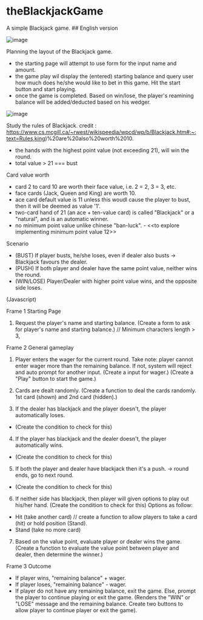 # theBlackjackGame
A simple Blackjack game. ## English version 

![image](https://github.com/JsExplorer/theBlackjackGame/assets/93700857/f3697fbd-076e-45b5-b37d-78fb270dd20b)


Planning the layout of the Blackjack game.
- the starting page will attempt to use form for the input name and amount.
- the game play wil display the (entered) starting balance and query user how much does he/she would like to bet in this game. Hit the start button and start playing.
- once the game is completed. Based on win/lose, the player's reamining balance will be added/deducted based on his wedger.

![image](https://github.com/JsExplorer/theBlackjackGame/assets/93700857/9420153a-2248-4672-896a-3c350768dd26)


Study the rules of Blackjack. credit : https://www.cs.mcgill.ca/~rwest/wikispeedia/wpcd/wp/b/Blackjack.htm#:~:text=Rules,king)%20are%20also%20worth%2010.
- the hands with the highest point value (not exceeding 21), will win the round.
- total value > 21 === bust

Card value worth
- card 2 to card 10 are worth their face value, i.e. 2 = 2, 3 = 3, etc.
- face cards (Jack, Queen and King) are worth 10.
- ace card default value is 11 unless this woudl cause the player to bust, then it will be deemed as value '1'.
- two-card hand of 21 (an ace + ten-value card) is called "Blackjack" or a "natural", and is an automatic winner.
- no minimum point value unlike chinese "ban-luck". - <<to explore implementing minimum point value 12>>

Scenario
- (BUST) If player busts, he/she loses, even if dealer also busts -> Blackjack favours the dealer.
- (PUSH) If both player and dealer have the same point value, neither wins the round.
- (WIN/LOSE) Player/Dealer with higher point value wins, and the opposite side loses.


(Javascript)

Frame 1
Starting Page
1. Request the player's name and starting balance.
(Create a form to ask for player's name and starting balance.) // Minimum characters length > 3, 

Frame 2
General gameplay
1. Player enters the wager for the current round. Take note: player cannot enter wager more than the remaining balance. If not, system will reject and auto prompt for another input.
(Create a input for wager.)
(Create a "Play" button to start the game.)

2. Cards are dealt randomly.
(Create a function to deal the cards randomly. 1st card (shown) and 2nd card (hidden).)

3. If the dealer has blackjack and the player doesn't, the player automatically loses.
- (Create the condition to check for this)
4. If the player has blackjack and the dealer doesn't, the player automatically wins.
- (Create the condition to check for this)
5. If both the player and dealer have blackjack then it's a push. -> round ends, go to next round.
- (Create the condition to check for this)
6. If neither side has blackjack, then player will given options to play out his/her hand.
(Create the condition to check for this)
Options as follow:
- Hit (take another card) // create a function to allow players to take a card (hit) or hold position (Stand).
- Stand (take no more card)
7. Based on the value point, evaluate player or dealer wins the game.
(Create a function to evaluate the value point between player and dealer, then determine the winner.)

Frame 3
Outcome
- If player wins, "remaining balance" + wager.
- If player loses, "remaining balance" - wager.
- If player do not have any remaining balance, exit the game. Else, prompt the player to continue playing or exit the game.
(Renders the "WIN" or "LOSE" message and the remaining balance. Create two buttons to allow player to continue player or exit the game). 


